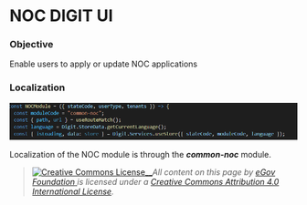 # NOC DIGIT UI

### Objective <a href="#objective" id="objective"></a>

Enable users to apply or update NOC applications

### Localization <a href="#localization" id="localization"></a>

![](../../../../.gitbook/assets/image-20211213-050923.png)

Localization of the NOC module is through the _**common-noc**_ module.



> [![Creative Commons License](https://i.creativecommons.org/l/by/4.0/80x15.png)\_\_](http://creativecommons.org/licenses/by/4.0/)_All content on this page by_ [_eGov Foundation_ ](https://egov.org.in/)_is licensed under a_ [_Creative Commons Attribution 4.0 International License_](http://creativecommons.org/licenses/by/4.0/)_._
